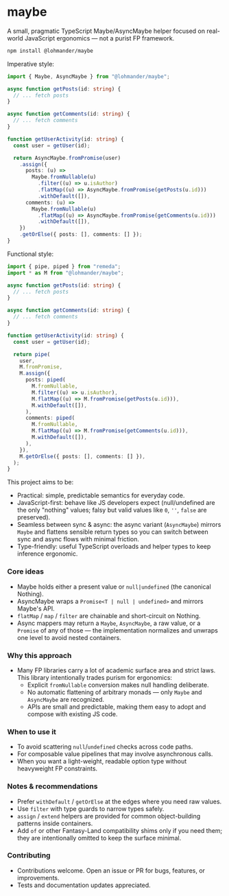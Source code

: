 # maybe

A small, pragmatic TypeScript Maybe/AsyncMaybe helper focused on real-world JavaScript ergonomics — not a purist FP framework.

```bash
npm install @lohmander/maybe
```

Imperative style:

```ts
import { Maybe, AsyncMaybe } from "@lohmander/maybe";

async function getPosts(id: string) {
  // ... fetch posts
}

async function getComments(id: string) {
  // ... fetch comments
}

function getUserActivity(id: string) {
  const user = getUser(id);

  return AsyncMaybe.fromPromise(user)
    .assign({
      posts: (u) =>
        Maybe.fromNullable(u)
          .filter((u) => u.isAuthor)
          .flatMap((u) => AsyncMaybe.fromPromise(getPosts(u.id)))
          .withDefault([]),
      comments: (u) =>
        Maybe.fromNullable(u)
          .flatMap((u) => AsyncMaybe.fromPromise(getComments(u.id)))
          .withDefault([]),
    })
    .getOrElse({ posts: [], comments: [] });
}
```

Functional style:

```ts
import { pipe, piped } from "remeda";
import * as M from "@lohmander/maybe";

async function getPosts(id: string) {
  // ... fetch posts
}

async function getComments(id: string) {
  // ... fetch comments
}

function getUserActivity(id: string) {
  const user = getUser(id);

  return pipe(
    user,
    M.fromPromise,
    M.assign({
      posts: piped(
        M.fromNullable,
        M.filter((u) => u.isAuthor),
        M.flatMap((u) => M.fromPromise(getPosts(u.id))),
        M.withDefault([]),
      ),
      comments: piped(
        M.fromNullable,
        M.flatMap((u) => M.fromPromise(getComments(u.id))),
        M.withDefault([]),
      ),
    }),
    M.getOrElse({ posts: [], comments: [] }),
  );
}
```

This project aims to be:

- Practical: simple, predictable semantics for everyday code.
- JavaScript-first: behave like JS developers expect (null/undefined are the only "nothing" values; falsy but valid values like `0`, `''`, `false` are preserved).
- Seamless between sync & async: the async variant (`AsyncMaybe`) mirrors `Maybe` and flattens sensible return types so you can switch between sync and async flows with minimal friction.
- Type-friendly: useful TypeScript overloads and helper types to keep inference ergonomic.

### Core ideas

- Maybe holds either a present value or `null|undefined` (the canonical Nothing).
- AsyncMaybe wraps a `Promise<T | null | undefined>` and mirrors Maybe's API.
- `flatMap` / `map` / `filter` are chainable and short-circuit on Nothing.
- Async mappers may return a `Maybe`, `AsyncMaybe`, a raw value, or a `Promise` of any of those — the implementation normalizes and unwraps one level to avoid nested containers.

### Why this approach

- Many FP libraries carry a lot of academic surface area and strict laws. This library intentionally trades purism for ergonomics:
  - Explicit `fromNullable` conversion makes null handling deliberate.
  - No automatic flattening of arbitrary monads — only `Maybe` and `AsyncMaybe` are recognized.
  - APIs are small and predictable, making them easy to adopt and compose with existing JS code.

### When to use it

- To avoid scattering `null`/`undefined` checks across code paths.
- For composable value pipelines that may involve asynchronous calls.
- When you want a light-weight, readable option type without heavyweight FP constraints.

### Notes & recommendations

- Prefer `withDefault` / `getOrElse` at the edges where you need raw values.
- Use `filter` with type guards to narrow types safely.
- `assign` / `extend` helpers are provided for common object-building patterns inside containers.
- Add `of` or other Fantasy-Land compatibility shims only if you need them; they are intentionally omitted to keep the surface minimal.

### Contributing

- Contributions welcome. Open an issue or PR for bugs, features, or improvements.
- Tests and documentation updates appreciated.
